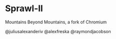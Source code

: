Sprawl-II
=========

Mountains Beyond Mountains, a fork of Chromium


@juliusalexanderiv
@alexfreska
@raymondjacobson
